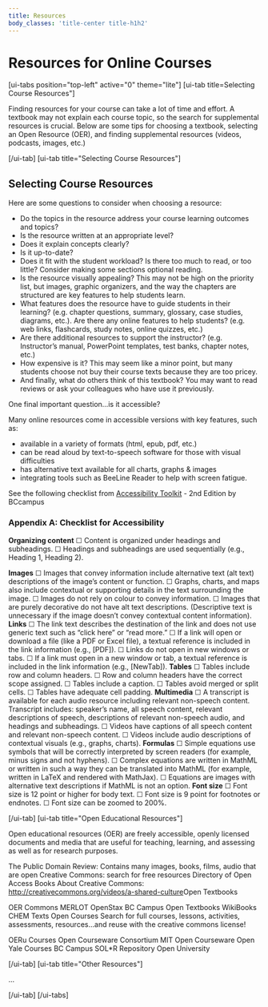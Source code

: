 ```yaml
---
title: Resources
body_classes: 'title-center title-h1h2'
---
```


# Resources for Online Courses

[ui-tabs position="top-left" active="0" theme="lite"]
[ui-tab title=Selecting Course Resources"]

Finding resources for your course can take a lot of time and effort.  A textbook may not explain each course topic, so the search for supplemental resources is crucial.  Below are some tips for choosing a textbook, selecting an Open Resource (OER), and finding supplemental resources (videos, podcasts, images, etc.)



[/ui-tab]
[ui-tab title="Selecting Course Resources"]

## Selecting Course Resources

Here are some questions to consider when choosing a resource:

- Do the topics in the resource address your course learning outcomes and topics?
- Is the resource written at an appropriate level?
- Does it explain concepts clearly?
- Is it up-to-date?
- Does it fit with the student workload? Is there too much to read, or too little? Consider making some sections optional reading.
- Is the resource visually appealing? This may not be high on the priority list, but images, graphic organizers, and the way the chapters are structured are key features to help students learn.
- What features does the resource have to guide students in their learning? (e.g. chapter questions, summary, glossary, case studies, diagrams, etc.). Are there any online features to help students? (e.g. web links, flashcards, study notes, online quizzes, etc.)
- Are there additional resources to support the instructor? (e.g. Instructor’s manual, PowerPoint templates, test banks, chapter notes, etc.)
- How expensive is it? This may seem like a minor point, but many students choose not buy their course texts because they are too pricey.
- And finally, what do others think of this textbook? You may want to read reviews or ask your colleagues who have use it previously.

One final important question...is it accessible?  

Many online resources come in accessible versions with key features, such as:
- available in a variety of formats (html, epub, pdf, etc.)
- can be read aloud by text-to-speech software for those with visual difficulties
- has alternative text available for all charts, graphs & images
- integrating tools such as BeeLine Reader to help with screen fatigue.


See the following checklist from [Accessibility Toolkit](https://opentextbc.ca/accessibilitytoolkit/back-matter/appendix-checklist-for-accessibility-toolkit/) - 2nd Edition by BCcampus

### Appendix A: Checklist for Accessibility
**Organizing content**
☐ Content is organized under headings and subheadings.
☐ Headings and subheadings are used sequentially (e.g., Heading 1, Heading 2).

**Images**
☐ Images that convey information include alternative text (alt text) descriptions of the image’s content or function.
☐ Graphs, charts, and maps also include contextual or supporting details in the text surrounding the image.
☐ Images do not rely on colour to convey information.
☐ Images that are purely decorative do not have alt text descriptions. (Descriptive text is unnecessary if the image doesn’t convey contextual content information).
**Links**
☐ The link text describes the destination of the link and does not use generic text such as “click here” or “read more.”
☐ If a link will open or download a file (like a PDF or Excel file), a textual reference is included in the link information (e.g., [PDF]).
☐ Links do not open in new windows or tabs.
☐ If a link must open in a new window or tab, a textual reference is included in the link information (e.g., [NewTab]).
**Tables**
☐ Tables include row and column headers.
☐ Row and column headers have the correct scope assigned.
☐ Tables include a caption.
☐ Tables avoid merged or split cells.
☐ Tables have adequate cell padding.
**Multimedia**
☐ A transcript is available for each audio resource including relevant non-speech content. Transcript includes: speaker’s name, all speech content, relevant descriptions of speech, descriptions of relevant non-speech audio, and headings and subheadings.
☐ Videos have captions of all speech content and relevant non-speech content.
☐ Videos include audio descriptions of contextual visuals (e.g., graphs, charts).
**Formulas**
☐ Simple equations use symbols that will be correctly interpreted by screen readers (for example, minus signs and not hyphens).
☐ Complex equations are written in MathML or written in such a way they can be translated into MathML (for example, written in LaTeX and rendered with MathJax).
☐ Equations are images with alternative text descriptions if MathML is not an option.
**Font size**
☐ Font size is 12 point or higher for body text.
☐ Font size is 9 point for footnotes or endnotes.
☐ Font size can be zoomed to 200%.


[/ui-tab]
[ui-tab title="Open Educational Resources"]

Open educational resources (OER) are freely accessible, openly licensed documents and media that are useful for teaching, learning, and assessing as well as for research purposes.

The Public Domain Review: Contains many images, books, films, audio that are open
Creative Commons: search for free resources
Directory of Open Access Books
About Creative Commons: http://creativecommons.org/videos/a-shared-culture​
Open Textbooks

OER Commons
MERLOT
OpenStax​
BC Campus Open Textbooks
WikiBooks​
CHEM Texts
Open Courses
Search for full courses, lessons, activities, assessments, resources…and reuse with the creative commons license!

OERu Courses
Open Courseware Consortium
MIT Open Courseware
Open Yale Courses​
BC Campus SOL*R Repository
Open University



[/ui-tab]
[ui-tab title="Other Resources"]

...

[/ui-tab]
[/ui-tabs]
